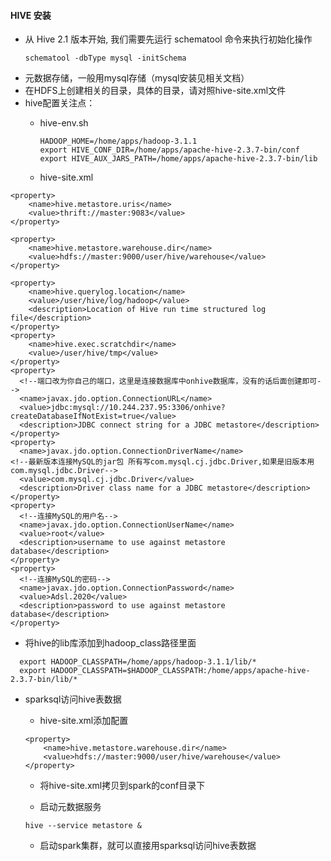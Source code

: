 #### HIVE 安装
* 从 Hive 2.1 版本开始, 我们需要先运行 schematool 命令来执行初始化操作
  ```
  schematool -dbType mysql -initSchema
  ```
* 元数据存储，一般用mysql存储（mysql安装见相关文档）
* 在HDFS上创建相关的目录，具体的目录，请对照hive-site.xml文件
* hive配置关注点：
  * hive-env.sh
  
    ```
    HADOOP_HOME=/home/apps/hadoop-3.1.1
    export HIVE_CONF_DIR=/home/apps/apache-hive-2.3.7-bin/conf
    export HIVE_AUX_JARS_PATH=/home/apps/apache-hive-2.3.7-bin/lib
    ```
  * hive-site.xml
```
<property>
    <name>hive.metastore.uris</name>
    <value>thrift://master:9083</value>
</property>

<property>
    <name>hive.metastore.warehouse.dir</name>
    <value>hdfs://master:9000/user/hive/warehouse</value>
</property>

<property>
    <name>hive.querylog.location</name>
    <value>/user/hive/log/hadoop</value>
    <description>Location of Hive run time structured log file</description>
</property>
<property>  
    <name>hive.exec.scratchdir</name>  
    <value>/user/hive/tmp</value>  
</property>  
<property>
  <!--端口改为你自己的端口，这里是连接数据库中onhive数据库，没有的话后面创建即可-->
  <name>javax.jdo.option.ConnectionURL</name>
  <value>jdbc:mysql://10.244.237.95:3306/onhive?createDatabaseIfNotExist=true</value>
  <description>JDBC connect string for a JDBC metastore</description>
</property>
<property>
  <name>javax.jdo.option.ConnectionDriverName</name>
<!--最新版本连接MySQL的jar包 所有写com.mysql.cj.jdbc.Driver,如果是旧版本用com.mysql.jdbc.Driver-->
  <value>com.mysql.cj.jdbc.Driver</value>
  <description>Driver class name for a JDBC metastore</description>
</property>
<property>
  <!--连接MySQL的用户名-->
  <name>javax.jdo.option.ConnectionUserName</name>
  <value>root</value>
  <description>username to use against metastore database</description>
</property>
<property>
  <!--连接MySQL的密码-->
  <name>javax.jdo.option.ConnectionPassword</name>
  <value>Adsl.2020</value>
  <description>password to use against metastore database</description>
</property>
```
  * 将hive的lib库添加到hadoop_class路径里面
  ```
    export HADOOP_CLASSPATH=/home/apps/hadoop-3.1.1/lib/*
    export HADOOP_CLASSPATH=$HADOOP_CLASSPATH:/home/apps/apache-hive-2.3.7-bin/lib/*
  ```
  * sparksql访问hive表数据

    * hive-site.xml添加配置
    ```
    <property>
        <name>hive.metastore.warehouse.dir</name>
        <value>hdfs://master:9000/user/hive/warehouse</value>
    </property>
    ```
        
    * 将hive-site.xml拷贝到spark的conf目录下
  
    * 启动元数据服务
    ```
    hive --service metastore &
    ```

    * 启动spark集群，就可以直接用sparksql访问hive表数据

